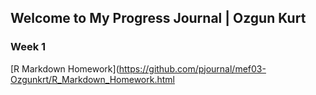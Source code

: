 ## Welcome to My Progress Journal | Ozgun Kurt

### Week 1

[R Markdown Homework](https://github.com/pjournal/mef03-Ozgunkrt/R_Markdown_Homework.html


